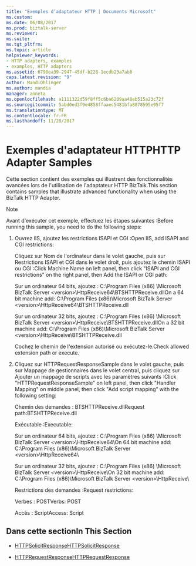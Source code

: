 ```yaml
---
title: "Exemples d’adaptateur HTTP | Documents Microsoft"
ms.custom: 
ms.date: 06/08/2017
ms.prod: biztalk-server
ms.reviewer: 
ms.suite: 
ms.tgt_pltfrm: 
ms.topic: article
helpviewer_keywords:
- HTTP adapters, examples
- examples, HTTP adapters
ms.assetid: 6796ea39-2947-45df-b228-1ecdb23a7ab8
caps.latest.revision: "9"
author: MandiOhlinger
ms.author: mandia
manager: anneta
ms.openlocfilehash: a1111322d59f8ff5c6ba6209aa48eb515a23c72f
ms.sourcegitcommit: 5abd0ed3f9e4858ffaaec5481bfa8878595e95f7
ms.translationtype: MT
ms.contentlocale: fr-FR
ms.lasthandoff: 11/28/2017
---
```

# <a name="http-adapter-samples"></a><span data-ttu-id="bec14-102">Exemples d'adaptateur HTTP</span><span class="sxs-lookup"><span data-stu-id="bec14-102">HTTP Adapter Samples</span></span>
<span data-ttu-id="bec14-103">Cette section contient des exemples qui illustrent des fonctionnalités avancées lors de l'utilisation de l'adaptateur HTTP BizTalk.</span><span class="sxs-lookup"><span data-stu-id="bec14-103">This section contains samples that illustrate advanced functionality when using the BizTalk HTTP Adapter.</span></span>  
  
> [!NOTE]
>  <span data-ttu-id="bec14-104">Avant d'exécuter cet exemple, effectuez les étapes suivantes :</span><span class="sxs-lookup"><span data-stu-id="bec14-104">Before running this sample, you need to do the following steps:</span></span>  
>   
>  1.  <span data-ttu-id="bec14-105">Ouvrez IIS, ajoutez les restrictions ISAPI et CGI :</span><span class="sxs-lookup"><span data-stu-id="bec14-105">Open IIS, add ISAPI and CGI restrictions:</span></span>  
>   
>      <span data-ttu-id="bec14-106">Cliquez sur Nom de l'ordinateur dans le volet gauche, puis sur Restrictions ISAPI et CGI dans le volet droit, puis ajoutez le chemin ISAPI ou CGI :</span><span class="sxs-lookup"><span data-stu-id="bec14-106">Click Machine Name on left panel, then click "ISAPI and CGI restrictions" on the right panel, then Add the ISAPI or CGI path:</span></span>  
>   
>      <span data-ttu-id="bec14-107">Sur un ordinateur 64 bits, ajoutez : C:\Program Files (x86) \Microsoft BizTalk Server \<version\>\HttpReceive64\BTSHTTPReceive.dll</span><span class="sxs-lookup"><span data-stu-id="bec14-107">On a 64 bit machine add:   C:\Program Files (x86)\Microsoft BizTalk Server \<version\>\HttpReceive64\BTSHTTPReceive.dll</span></span>  
>   
>      <span data-ttu-id="bec14-108">Sur un ordinateur 32 bits, ajoutez : C:\Program Files (x86) \Microsoft BizTalk Server \<version\>\HttpReceive\BTSHTTPReceive.dll</span><span class="sxs-lookup"><span data-stu-id="bec14-108">On a 32 bit machine add:   C:\Program Files (x86)\Microsoft BizTalk Server \<version\>\HttpReceive\BTSHTTPReceive.dll</span></span>  
>   
>      <span data-ttu-id="bec14-109">Cochez le chemin de l'extension autorisé ou exécutez-le.</span><span class="sxs-lookup"><span data-stu-id="bec14-109">Check allowed extension path or execute.</span></span>  
> 2.  <span data-ttu-id="bec14-110">Cliquez sur HTTPRequestResponseSample dans le volet gauche, puis sur Mappage de gestionnaires dans le volet central, puis cliquez sur Ajouter un mappage de scripts avec les paramètres suivants :</span><span class="sxs-lookup"><span data-stu-id="bec14-110">Click "HTTPRequestResponseSample" on left panel, then click "Handler Mapping" on middle panel, then click "Add script mapping” with the following setting:</span></span>  
>   
>      <span data-ttu-id="bec14-111">Chemin des demandes : BTSHTTPReceive.dll</span><span class="sxs-lookup"><span data-stu-id="bec14-111">Request path:BTSHTTPReceive.dll</span></span>  
>   
>      <span data-ttu-id="bec14-112">Exécutable :</span><span class="sxs-lookup"><span data-stu-id="bec14-112">Executable:</span></span>  
>   
>      <span data-ttu-id="bec14-113">Sur un ordinateur 64 bits, ajoutez : C:\Program Files (x86) \Microsoft BizTalk Server \<version\>\HttpReceive64\\</span><span class="sxs-lookup"><span data-stu-id="bec14-113">On 64 bit machine add:   C:\Program Files (x86)\Microsoft BizTalk Server \<version\>\HttpReceive64\\</span></span>  
>   
>      <span data-ttu-id="bec14-114">Sur un ordinateur 32 bits, ajoutez : C:\Program Files (x86) \Microsoft BizTalk Server \<version\>\HttpReceive\\</span><span class="sxs-lookup"><span data-stu-id="bec14-114">On 32 bit machine add:   C:\Program Files (x86)\Microsoft BizTalk Server \<version\>\HttpReceive\\</span></span>  
>   
>      <span data-ttu-id="bec14-115">Restrictions des demandes :</span><span class="sxs-lookup"><span data-stu-id="bec14-115">Request restrictions:</span></span>  
>   
>      <span data-ttu-id="bec14-116">Verbes : POST</span><span class="sxs-lookup"><span data-stu-id="bec14-116">Verbs: POST</span></span>  
>   
>      <span data-ttu-id="bec14-117">Accès : Script</span><span class="sxs-lookup"><span data-stu-id="bec14-117">Access: Script</span></span>  
  
## <a name="in-this-section"></a><span data-ttu-id="bec14-118">Dans cette section</span><span class="sxs-lookup"><span data-stu-id="bec14-118">In This Section</span></span>  
  
-   [<span data-ttu-id="bec14-119">HTTPSolicitResponse</span><span class="sxs-lookup"><span data-stu-id="bec14-119">HTTPSolicitResponse</span></span>](../core/httpsolicitresponse.md)  
  
-   [<span data-ttu-id="bec14-120">HTTPRequestResponse</span><span class="sxs-lookup"><span data-stu-id="bec14-120">HTTPRequestResponse</span></span>](../core/httprequestresponse.md)
